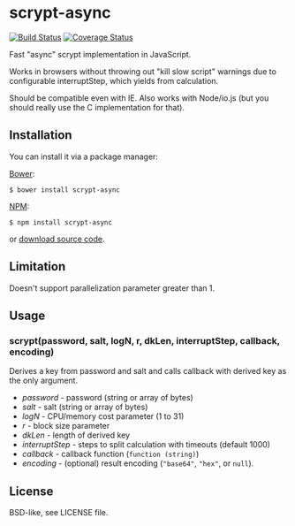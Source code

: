 scrypt-async
============

[![Build Status](https://travis-ci.org/dchest/scrypt-async-js.svg?branch=master)](https://travis-ci.org/dchest/scrypt-async-js)
[![Coverage Status](https://coveralls.io/repos/evilaliv3/scrypt-async-js/badge.svg?branch=feature%2Fwebworker)](https://coveralls.io/r/evilaliv3/scrypt-async-js?branch=feature%2Fwebworker)

Fast "async" scrypt implementation in JavaScript.

Works in browsers without throwing out "kill slow script" warnings due to
configurable interruptStep, which yields from calculation.

Should be compatible even with IE. Also works with Node/io.js (but you should really use the C implementation for that).


Installation
------------

You can install it via a package manager:

[Bower](http://bower.io):

    $ bower install scrypt-async

[NPM](https://www.npmjs.org/):

    $ npm install scrypt-async

or [download source code](https://github.com/dchest/scrypt-async-js/releases).


Limitation
----------

Doesn't support parallelization parameter greater than 1.


Usage
-----

### scrypt(password, salt, logN, r, dkLen, interruptStep, callback, encoding)
	
Derives a key from password and salt and calls callback with derived
key as the only argument.
	
* *password* - password (string or array of bytes)
* *salt* - salt (string or array of bytes)
* *logN* - CPU/memory cost parameter (1 to 31)
* *r* - block size parameter
* *dkLen* - length of derived key
* *interruptStep* - steps to split calculation with timeouts (default 1000)
* *callback* - callback function (`function (string)`)
* *encoding* - (optional) result encoding (`"base64"`, `"hex"`, or `null`).


License
-------

BSD-like, see LICENSE file.
